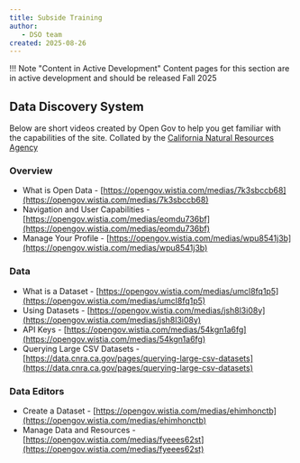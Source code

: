 ```yaml
---
title: Subside Training
author: 
   - DSO team
created: 2025-08-26
---
```


!!! Note "Content in Active Development" 
    Content pages for this section are in active development and should be released Fall 2025
 
## Data Discovery System 
Below are short videos created by Open Gov to help you get familiar with the capabilities of the site. Collated by the [California Natural Resources Agency](https://data.cnra.ca.gov/pages/training)

### Overview
* What is Open Data - [https://opengov.wistia.com/medias/7k3sbccb68](https://opengov.wistia.com/medias/7k3sbccb68)
* Navigation and User Capabilities - [https://opengov.wistia.com/medias/eomdu736bf](https://opengov.wistia.com/medias/eomdu736bf) 
* Manage Your Profile - [https://opengov.wistia.com/medias/wpu8541j3b](https://opengov.wistia.com/medias/wpu8541j3b)

### Data
* What is a Dataset - [https://opengov.wistia.com/medias/umcl8fq1p5](https://opengov.wistia.com/medias/umcl8fq1p5)  
* Using Datasets - [https://opengov.wistia.com/medias/jsh8l3i08y](https://opengov.wistia.com/medias/jsh8l3i08y)  
* API Keys - [https://opengov.wistia.com/medias/54kgn1a6fg](https://opengov.wistia.com/medias/54kgn1a6fg)  
* Querying Large CSV Datasets - [https://data.cnra.ca.gov/pages/querying-large-csv-datasets](https://data.cnra.ca.gov/pages/querying-large-csv-datasets)  

### Data Editors
* Create a Dataset - [https://opengov.wistia.com/medias/ehimhonctb](https://opengov.wistia.com/medias/ehimhonctb)  
* Manage Data and Resources - [https://opengov.wistia.com/medias/fyeees62st](https://opengov.wistia.com/medias/fyeees62st)
